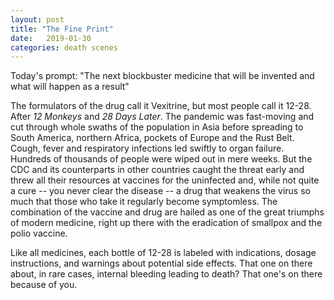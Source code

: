 ```yaml
---
layout: post
title: "The Fine Print"
date:   2019-01-30
categories: death scenes
---
```

Today's prompt: "The next blockbuster medicine that will be invented and what will happen as a result"

The formulators of the drug call it Vexitrine, but most people call it 12-28. After *12 Monkeys* and *28 Days Later*. The pandemic was fast-moving and cut through whole swaths of the population in Asia before spreading to South America, northern Africa, pockets of Europe and the Rust Belt. Cough, fever and respiratory infections led swiftly to organ failure. Hundreds of thousands of people were wiped out in mere weeks. But the CDC and its counterparts in other countries caught the threat early and threw all their resources at vaccines for the uninfected and, while not quite a cure -- you never clear the disease -- a drug that weakens the virus so much that those who take it regularly become symptomless. The combination of the vaccine and drug are hailed as one of the great triumphs of modern medicine, right up there with the eradication of smallpox and the polio vaccine.

Like all medicines, each bottle of 12-28 is labeled with indications, dosage instructions, and warnings about potential side effects. That one on there about, in rare cases, internal bleeding leading to death? That one's on there because of you.

